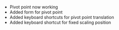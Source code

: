 - Pivot point now working
- Added form for pivot point
- Added keyboard shortcuts for pivot point translation
- Added keyboard shortcut for fixed scaling position
